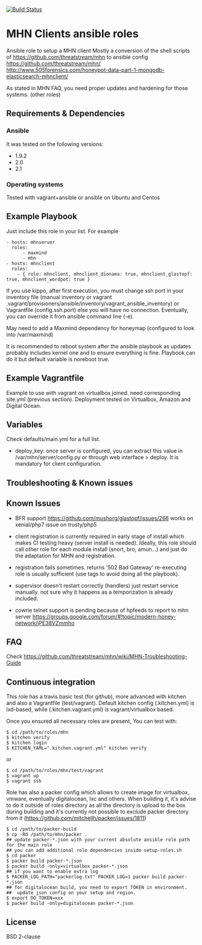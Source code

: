 [![Build Status](https://travis-ci.org/juju4/ansible-mhnclient.svg?branch=master)](https://travis-ci.org/juju4/ansible-mhnclient)
# MHN Clients ansible roles

Ansible role to setup a MHN client
Mostly a conversion of the shell scripts of https://github.com/threatstream/mhn to ansible config
https://github.com/threatstream/mhn/
http://www.505forensics.com/honeypot-data-part-1-mongodb-elasticsearch-mhnclient/

As stated in MHN FAQ, you need proper updates and hardening for those systems. (other roles)

## Requirements & Dependencies

### Ansible
It was tested on the following versions:
 * 1.9.2
 * 2.0
 * 2.1

### Operating systems

Tested with vagrant+ansible or ansible on Ubuntu and Centos

## Example Playbook

Just include this role in your list.
For example

```
- hosts: mhnserver
  roles:
      - maxmind
      - mhn
- hosts: mhnclient
  roles:
    - { role: mhnclient, mhnclient_dionaea: true, mhnclient_glastopf: true, mhnclient_wordpot: true }
```

If you use kippo, after first execution, you must change ssh port in your inventory file (manual inventory or vagrant .vagrant/provisioners/ansible/inventory/vagrant_ansible_inventory) or Vagrantfile (config.ssh.port) else you will have no connection. Eventually, you can override it from ansible command line (-e).

May need to add a Maxmind dependency for honeymap (configured to look into /var/maxmind)

It is recommended to reboot system after the ansible playbook as updates probably includes kernel one and to ensure everything is fine. Playbook can do it but default variable is noreboot true.


## Example Vagrantfile

Example to use with vagrant on virtualbox joined. need corresponding site.yml (previous section).
Deployment tested on Virtualbox, Amazon and Digital Ocean.

## Variables

Check defaults/main.yml for a full list.

* deploy_key: once server is configured, you can extract this value in /var/mhn/server/config.py or through web interface > deploy. It is mandatory for client configuration.

## Troubleshooting & Known issues

## Known Issues

* BFR support 
https://github.com/mushorg/glastopf/issues/266
works on xenial/php7
issue on trusty/php5

* client registration is currently required in early stage of install which makes CI testing heavy (server install is needed).
Ideally, this role should call other role for each module install (snort, bro, amun...) and just do the adaptation for MHN and registration.

* registration fails sometimes.
returns '502 Bad Gateway'
re-executing role is usually sufficient (use tags to avoid doing all the playbook).

* supervisor doesn't restart correctly (handlers)
just restart service manually.
not sure why it happens as a temporization is already included.

* cowrie telnet support is pending because of hpfeeds to report to mhn server
https://groups.google.com/forum/#!topic/modern-honey-network/jPE38VZmmho

## FAQ

Check
https://github.com/threatstream/mhn/wiki/MHN-Troubleshooting-Guide


## Continuous integration

This role has a travis basic test (for github), more advanced with kitchen and also a Vagrantfile (test/vagrant).
Default kitchen config (.kitchen.yml) is lxd-based, while (.kitchen.vagrant.yml) is vagrant/virtualbox based.

Once you ensured all necessary roles are present, You can test with:
```
$ cd /path/to/roles/mhn
$ kitchen verify
$ kitchen login
$ KITCHEN_YAML=".kitchen.vagrant.yml" kitchen verify
```
or
```
$ cd /path/to/roles/mhn/test/vagrant
$ vagrant up
$ vagrant ssh
```

Role has also a packer config which allows to create image for virtualbox, vmware, eventually digitalocean, lxc and others.
When building it, it's advise to do it outside of roles directory as all the directory is upload to the box during building 
and it's currently not possible to exclude packer directory from it (https://github.com/mitchellh/packer/issues/1811)
```
$ cd /path/to/packer-build
$ cp -Rd /path/to/mhn/packer .
## update packer-*.json with your current absolute ansible role path for the main role
## you can add additional role dependencies inside setup-roles.sh
$ cd packer
$ packer build packer-*.json
$ packer build -only=virtualbox packer-*.json
## if you want to enable extra log
$ PACKER_LOG_PATH="packerlog.txt" PACKER_LOG=1 packer build packer-*.json
## for digitalocean build, you need to export TOKEN in environment.
##  update json config on your setup and region.
$ export DO_TOKEN=xxx
$ packer build -only=digitalocean packer-*.json
```

## License

BSD 2-clause

